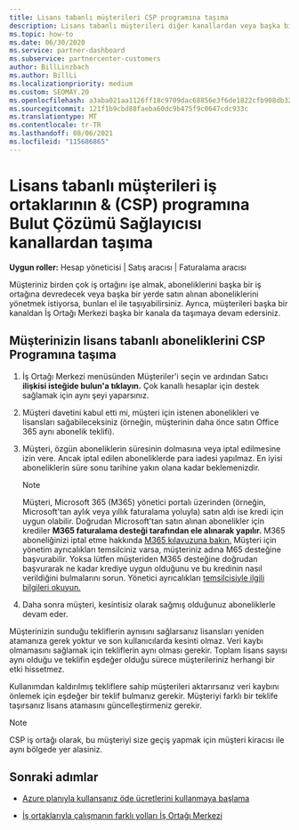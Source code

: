 ```yaml
---
title: Lisans tabanlı müşterileri CSP programına taşıma
description: Lisans tabanlı müşterileri diğer kanallardan veya başka bir iş ortağından Bulut Çözümü Sağlayıcısı (CSP) programına İş Ortağı Merkezi.
ms.topic: how-to
ms.date: 06/30/2020
ms.service: partner-dashboard
ms.subservice: partnercenter-customers
author: BillLinzbach
ms.author: BillLi
ms.localizationpriority: medium
ms.custom: SEOMAY.20
ms.openlocfilehash: a3aba021aa1126ff18c9709dac68856e3f6de1822cfb908db3234a0a96a1f24c
ms.sourcegitcommit: 121f1b9cbd88faeba60dc9b475f9c0647cdc933c
ms.translationtype: MT
ms.contentlocale: tr-TR
ms.lasthandoff: 08/06/2021
ms.locfileid: "115686865"
---
```

# <a name="move-license-based-customers-from-other-channels--partners-to-the-cloud-solution-provider-csp-program"></a>Lisans tabanlı müşterileri iş ortaklarının & (CSP) programına Bulut Çözümü Sağlayıcısı kanallardan taşıma

**Uygun roller:** Hesap yöneticisi | Satış aracısı | Faturalama aracısı

Müşteriniz birden çok iş ortağını işe almak, aboneliklerini başka bir iş ortağına devredecek veya başka bir yerde satın alınan aboneliklerini yönetmek istiyorsa, bunları el ile taşıyabilirsiniz. Ayrıca, müşterileri başka bir kanaldan İş Ortağı Merkezi başka bir kanala da taşımaya devam edersiniz.

## <a name="move-your-customers-license-based-subscriptions-to-the-csp-program"></a>Müşterinizin lisans tabanlı aboneliklerini CSP Programına taşıma

1. İş Ortağı Merkezi  menüsünden Müşteriler'i seçin ve ardından Satıcı **ilişkisi isteğide bulun'a tıklayın.** Çok kanallı hesaplar için destek sağlamak için aynı şeyi yaparsınız.

2. Müşteri davetini kabul etti mi, müşteri için istenen abonelikleri ve lisansları sağabileceksiniz (örneğin, müşterinin daha önce satın Office 365 aynı abonelik teklifi).

3. Müşteri, özgün aboneliklerin süresinin dolmasına veya iptal edilmesine izin vere. Ancak iptal edilen aboneliklerde para iadesi yapılmaz. En iyisi aboneliklerin süre sonu tarihine yakın olana kadar beklemenizdir.


   >[!NOTE]
   >Müşteri, Microsoft 365 (M365) yönetici portalı üzerinden (örneğin, Microsoft'tan aylık veya yıllık faturalama yoluyla) satın aldı ise kredi için uygun olabilir. Doğrudan Microsoft'tan satın alınan abonelikler için krediler **M365 faturalama desteği tarafından ele alınarak yapılır.** M365 aboneliğinizi iptal etme hakkında [M365 kılavuzuna bakın.](/microsoft-365/commerce/subscriptions/cancel-your-subscription) Müşteri için yönetim ayrıcalıkları temsilciniz varsa, müşteriniz adına M65 desteğine başvurabilir. Yoksa lütfen müşteriden M365 desteğine doğrudan başvurarak ne kadar krediye uygun olduğunu ve bu kredinin nasıl verildiğini bulmalarını sorun. Yönetici ayrıcalıkları [temsilcisiyle ilgili bilgileri okuyun.](customers-revoke-admin-privileges.md)


4. Daha sonra müşteri, kesintisiz olarak sağmış olduğunuz aboneliklerle devam eder.

Müşterinizin sunduğu tekliflerin aynısını sağlarsanız lisansları yeniden atamanıza gerek yoktur ve son kullanıcılarda kesinti olmaz. Veri kaybı olmamasını sağlamak için tekliflerin aynı olması gerekir. Toplam lisans sayısı aynı olduğu ve teklifin eşdeğer olduğu sürece müşterileriniz herhangi bir etki hissetmez.

Kullanımdan kaldırılmış tekliflere sahip müşterileri aktarırsanız veri kaybını önlemek için eşdeğer bir teklif bulmanız gerekir. Müşteriyi farklı bir teklife taşırsanız lisans atamasını güncelleştirmeniz gerekir.

>[!NOTE]
> CSP iş ortağı olarak, bu müşteriyi size geçiş yapmak için müşteri kiracısı ile aynı bölgede yer alasiniz.

## <a name="next-steps"></a>Sonraki adımlar

- [Azure planıyla kullansanız öde ücretlerini kullanmaya başlama](azure-plan-get-started.md)
 

- [İş ortaklarıyla çalışmanın farklı yolları İş Ortağı Merkezi](work-with-other-partners.md)